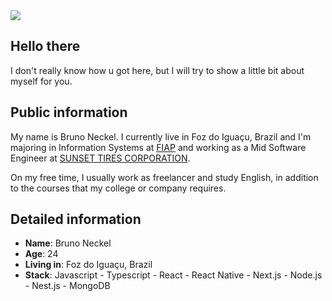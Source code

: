 <div>
    <a target='_blank' href="https://www.linkedin.com/in/brunownk">
        <img src="https://img.shields.io/badge/LinkedIn-0077B5?style=for-the-badge&logo=linkedin&logoColor=white">
    </a>
</div>

## Hello there

I don't really know how u got here, but I will try to show a little bit about myself for you.

## Public information

My name is Bruno Neckel. I currently live in Foz do Iguaçu, Brazil and I'm majoring in Information Systems at [FIAP](https://www.fiap.com.br/online/graduacao/bacharelado/sistemas-de-informacao/) and working as a Mid Software Engineer at [SUNSET TIRES CORPORATION](https://wwww.sunset.com.py/).

On my free time, I usually work as freelancer and study English, in addition to the courses that my college or company requires.

## Detailed information

* **Name**: Bruno Neckel
* **Age**: 24
* **Living in**: Foz do Iguaçu, Brazil
* **Stack**: Javascript - Typescript - React - React Native - Next.js - Node.js - Nest.js - MongoDB
